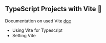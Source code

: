 ## TypeScript Projects with Vite 🚀

Documentation on used Vite [doc](https://vite.dev/guide/)

- Using Vite for Typescript
- Setting Vite

